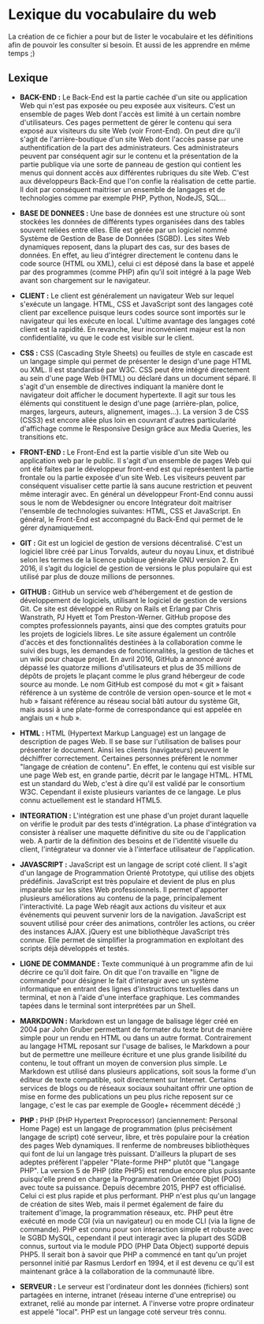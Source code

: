 # Lexique du vocabulaire du web

La création de ce fichier a pour but de lister le vocabulaire et les définitions afin de pouvoir les consulter si besoin.
Et aussi de les apprendre en même temps ;)

## Lexique

- **BACK-END :**
Le Back-End est la partie cachée d'un site ou application Web qui n'est pas exposée ou peu exposée aux visiteurs.
C’est un ensemble de pages Web dont l'accès est limité à un certain nombre d'utilisateurs. Ces pages permettent de gérer le contenu qui sera exposé aux visiteurs du site Web (voir Front-End).
On peut dire qu'il s'agit de l'arrière-boutique d'un site Web dont l'accès passe par une authentification de la part des administrateurs.
Ces administrateurs peuvent par conséquent agir sur le contenu et la présentation de la partie publique via une sorte de panneau de gestion qui contient les menus qui donnent accès aux différentes rubriques du site Web.
C'est aux développeurs Back-End que l'on confie la réalisation de cette partie. Il doit par conséquent maitriser un ensemble de langages et de technologies comme par exemple PHP, Python, NodeJS, SQL... 

- **BASE DE DONNEES :**
Une base de données est une structure où sont stockées les données de différents types organisées dans des tables souvent reliées entre elles. Elle est gérée par un logiciel nommé Système de Gestion de Base de Données (SGBD).
Les sites Web dynamiques reposent, dans la plupart des cas, sur des bases de données. En effet, au lieu d'intégrer directement le contenu dans le code source (HTML ou XML), celui ci est déposé dans la base et appelé par des programmes (comme PHP) afin qu’il soit intégré à la page Web avant son chargement sur le navigateur.

- **CLIENT :**
Le client est généralement un navigateur Web sur lequel s'exécute un langage.
HTML, CSS et JavaScript sont des langages coté client par excellence puisque leurs codes source sont importés sur le navigateur qui les exécute en local.
L'ultime avantage des langages coté client est la rapidité. En revanche, leur inconvénient majeur est la non confidentialité, vu que le code est visible sur le client.

- **CSS :**
CSS (Cascading Style Sheets) ou feuilles de style en cascade est un langage simple qui permet de présenter le design d'une page HTML ou XML. Il est standardisé par W3C.
CSS peut être intégré directement au sein d'une page Web (HTML) ou déclaré dans un document séparé. Il s'agit d'un ensemble de directives indiquant la manière dont le navigateur doit afficher le document hypertexte. Il agit sur tous les éléments qui constituent le design d'une page (arrière-plan, police, marges, largeurs, auteurs, alignement, images...).
La version 3 de CSS (CSS3) est encore allée plus loin en couvrant d'autres particularité d'affichage comme le Responsive Design grâce aux Media Queries, les transitions etc.

- **FRONT-END :**
Le Front-End est la partie visible d'un site Web ou application web par le public. Il s'agit d'un ensemble de pages Web qui ont été faites par le développeur front-end est qui représentent la partie frontale ou la partie exposée d'un site Web. Les visiteurs peuvent par conséquent visualiser cette partie là sans aucune restriction et peuvent même interagir avec.
En général un développeur Front-End connu aussi sous le nom de Webdesigner ou encore Intégrateur doit maitriser l'ensemble de technologies suivantes: HTML, CSS et JavaScript.
En général, le Front-End est accompagné du Back-End qui permet de le gérer dynamiquement.

- **GIT :**
Git est un logiciel de gestion de versions décentralisé. C'est un logiciel libre créé par Linus Torvalds, auteur du noyau Linux, et distribué selon les termes de la licence publique générale GNU version 2. En 2016, il s’agit du logiciel de gestion de versions le plus populaire qui est utilisé par plus de douze millions de personnes.

- **GITHUB :**
GitHub un service web d'hébergement et de gestion de développement de logiciels, utilisant le logiciel de gestion de versions Git. Ce site est développé en Ruby on Rails et Erlang par Chris Wanstrath, PJ Hyett et Tom Preston-Werner. GitHub propose des comptes professionnels payants, ainsi que des comptes gratuits pour les projets de logiciels libres. Le site assure également un contrôle d'accès et des fonctionnalités destinées à la collaboration comme le suivi des bugs, les demandes de fonctionnalités, la gestion de tâches et un wiki pour chaque projet. 
En avril 2016, GitHub a annoncé avoir dépassé les quatorze millions d'utilisateurs et plus de 35 millions de dépôts de projets le plaçant comme le plus grand hébergeur de code source au monde. 
Le nom GitHub est composé du mot « git » faisant référence à un système de contrôle de version open-source et le mot « hub » faisant référence au réseau social bâti autour du système Git, mais aussi à une plate-forme de correspondance qui est appelée en anglais un « hub ».

- **HTML :**
HTML (Hypertext Markup Language) est un langage de description de pages Web. Il se base sur l'utilisation de balises pour présenter le document. Ainsi les clients (navigateurs) peuvent le déchiffrer correctement. Certaines personnes préfèrent le nommer "langage de création de contenu". En effet, le contenu qui est visible sur une page Web est, en grande partie, décrit par le langage HTML.
HTML est un standard du Web, c'est à dire qu'il est validé par le consortium W3C. Cependant il existe plusieurs variantes de ce langage. Le plus connu actuellement est le standard HTML5. 

- **INTEGRATION :**
L'intégration est une phase d'un projet durant laquelle on vérifie le produit par des tests d'intégration.
La phase d'intégration va consister à réaliser une maquette définitive du site ou de l'application web. A partir de la définition des besoins et de l'identité visuelle du client, l'intégrateur va donner vie à l'interface utilisateur de l'application.

- **JAVASCRIPT :**
JavaScript est un langage de script coté client. Il s'agit d'un langage de Programmation Orienté Prototype, qui utilise des objets prédéfinis.
JavaScript est très populaire et devient de plus en plus imparable sur les sites Web professionnels. Il permet d'apporter plusieurs améliorations au contenu de la page, principalement l'interactivité. La page Web réagit aux actions du visiteur et aux événements qui peuvent survenir lors de la navigation.
JavaScript est souvent utilisé pour créer des animations, contrôler les actions, ou créer des instances AJAX.
jQuery est une bibliothèque JavaScript très connue. Elle permet de simplifier la programmation en exploitant des scripts déjà développés et testés.

- **LIGNE DE COMMANDE :**
Texte communiqué à un programme afin de lui décrire ce qu'il doit faire. 
On dit que l'on travaille en "ligne de commande" pour désigner le fait d'interagir avec un système informatique en entrant des lignes d'instructions textuelles dans un terminal, et non à l'aide d'une interface graphique. Les commandes tapées dans le terminal sont interprétées par un Shell.

- **MARKDOWN :**
Markdown est un langage de balisage léger créé en 2004 par John Gruber permettant de formater du texte brut de manière simple pour un rendu en HTML ou dans un autre format.
Contrairement au langage HTML reposant sur l'usage de balises, le Markdown a pour but de permettre une meilleure écriture et une plus grande lisibilité du contenu, le tout offrant un moyen de conversion plus simple.
Le Markdown est utilisé dans plusieurs applications, soit sous la forme d'un éditeur de texte compatible, soit directement sur Internet. Certains services de blogs ou de réseaux sociaux souhaitant offrir une option de mise en forme des publications un peu plus riche reposent sur ce langage, c'est le cas par exemple de Google+ récemment décédé ;)

- **PHP :**
PHP (PHP Hypertext Preprocessor) (anciennement: Personal Home Page) est un langage de programmation (plus précisément langage de script) coté serveur, libre, et très populaire pour la création des pages Web dynamiques. Il renferme de nombreuses bibliothèques qui font de lui un langage très puissant. D'ailleurs la plupart de ses adeptes préfèrent l'appeler "Plate-forme PHP" plutôt que "Langage PHP".
La version 5 de PHP (dite PHP5) est rendue encore plus puissante puisqu'elle prend en charge la Programmation Orientée Objet (POO) avec toute sa puissance.
Depuis décembre 2015, PHP7 est officialisé. Celui ci est plus rapide et plus performant.
PHP n'est plus qu'un langage de création de sites Web, mais il permet également de faire du traitement d'image, la programmation réseaux, etc.
PHP peut être exécuté en mode CGI (via un navigateur) ou en mode CLI (via la ligne de commande).
PHP est connu pour son interaction simple et robuste avec le SGBD MySQL, cependant il peut interagir avec la plupart des SGDB connus, surtout via le module PDO (PHP Data Object) supporté depuis PHP5.
Il serait bon à savoir que PHP a commencé en tant qu'un projet personnel initié par Rasmus Lerdorf en 1994, et il est devenu ce qu'il est maintenant grâce à la collaboration de la communauté libre.

- **SERVEUR :**
Le serveur est l'ordinateur dont les données (fichiers) sont partagées en interne, intranet (réseau interne d'une entreprise) ou extranet, relié au monde par internet. A l'inverse votre propre ordinateur est appelé "local".
PHP est un langage coté serveur très connu.
